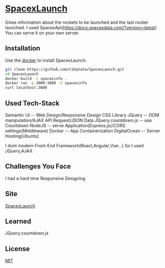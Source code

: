 # [SpacexLaunch](http://www.cihatata.me:3000)
Gives information about the rockets to be launched and the last rocket launched. I used SpacexApi(https://docs.spacexdata.com/?version=latest) You can serve it on your own server.

## Installation
Use the [docker](https://www.docker.com) to install SpacexLaunch.

```bash
git clone https://github.com/Cihatata/SpacexLaunch.git
cd SpacexLaunch
docker build -t spacexinfo .
docker run -p 3000:3000 -d spacexinfo
curl localhost:3000 
```

## Used Tech-Stack
Semantic UI -- Web Design/Responsive Design CSS Library
JQuery  -- DOM manipulation/AJAX API Request/JSON Data
JQuery.countdown.js -- use Countdown
NodeJS -- serve Application(Express.js)/CORS settings(Middleware) 
Docker -- App Containerization
DigitalOcean -- Server Hosting(Ubuntu)

I dont modern Front-End Framework(React,Angular,Vue...) So I used JQuery,AJAX  

## Challenges You Face
I had a hard time Responsive Designing

## Site 
[SpacexLaunch](http://www.cihatata.me:3000)

## Learned
JQuery.countdown.js



## License
[MIT](https://choosealicense.com/licenses/mit/)





